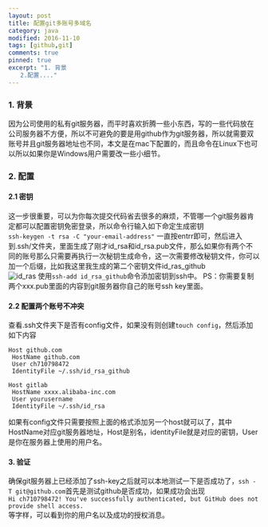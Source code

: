 ```yaml
---
layout: post
title: 配置git多账号多域名
category: java
modified: 2016-11-10
tags: [github,git]
comments: true
pinned: true
excerpt: "1. 背景
　　2.配置...."
---
```

### 1. 背景  
  因为公司使用的私有git服务器，而平时喜欢折腾一些小东西，写的一些代码放在公司服务器不方便，所以不可避免的要是用github作为git服务器，所以就需要双账号并且git服务器地址也不同，本文是在mac下配置的，而且命令在Linux下也可以所以如果你是Windows用户需要改一些小细节。   
### 2. 配置  
#### 2.1 密钥   
  这一步很重要，可以为你每次提交代码省去很多的麻烦，不管哪一个git服务器肯定都可以配置密钥免密登录，所以命令行输入如下命定生成密钥  
```ssh-keygen -t rsa -C "your-email-address"```
一直按entrr即可，然后进入到.ssh/文件夹，里面生成了刚才id_rsa和id_rsa.pub文件，那么如果你有两个不同的账号那么只需要再执行一次秘钥生成命令，这一次需要修改秘钥文件，你可以加一个后缀，比如我这里我生成的第二个密钥文件id_ras_github  
![id_ras](/img/id_rsa.png)
  使用```ssh-add id_rsa_github```命令添加密钥到ssh中。
  PS：你需要复制两个xxx.pub里面的内容到git服务器你自己的账号ssh key里面。  
#### 2.2 配置两个账号不冲突  
  查看.ssh文件夹下是否有config文件，如果没有则创建```touch config```，然后添加如下内容  
```
Host github.com
 HostName github.com
 User ch710798472
 IdentityFile ~/.ssh/id_rsa_github

Host gitlab
 HostName xxxx.alibaba-inc.com
 User yourusername
 IdentityFile ~/.ssh/id_rsa
```  
  如果有config文件只需要按照上面的格式添加另一个host就可以了，其中HostName对应git服务器地址，Host是别名，identityFile就是对应的密钥，User是你在服务器上使用的用户名。  
#### 3. 验证  
  确保git服务器上已经添加了ssh-key之后就可以本地测试一下是否成功了，```ssh -T git@github.com```首先是测试github是否成功，如果成功会出现  
```Hi ch710798472! You've successfully authenticated, but GitHub does not provide shell access.```  
等字样，可以看到你的用户名以及成功的授权消息。  
